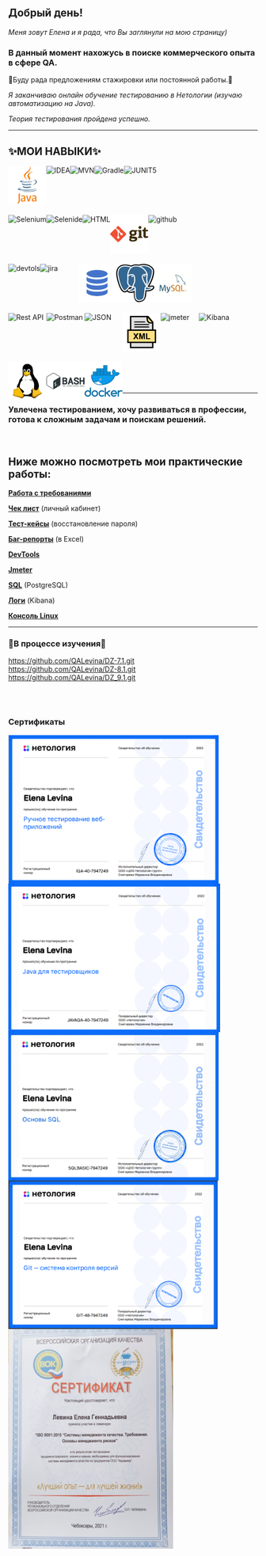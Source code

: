 Добрый день! 
--------
_Меня зовут Елена и я рада, что Вы заглянули на мою страницу)_
<br />

### В данный момент  **нахожусь в поиске коммерческого опыта в сфере QA.**

👯Буду рада предложениям стажировки или постоянной работы.👯

_Я заканчиваю онлайн обучение тестированию в Нетологии (изучаю автоматизацию на Java)._ 


_Теория тестирования пройдена успешно._

***

✨МОИ НАВЫКИ✨<br />
----------


<img align="left" alt="JAVA" width="77px" src="https://raw.githubusercontent.com/github/explore/5b3600551e122a3277c2c5368af2ad5725ffa9a1/topics/java/java.png" />
<img align="left" alt="IDEA" height="77px" src="https://u.netology.ngcdn.ru/backend/uploads/page_assets/images/file/1741/IDEA.png" />
<img align="left" alt="MVN" height="77px" src="https://avatars.mds.yandex.net/i?id=80b63883cea03788b521e34407999e98_sr-4321889-images-thumbs&n=13" />
<img align="left" alt="Gradle" height="77px" src="https://u.netology.ngcdn.ru/backend/uploads/page_assets/images/file/1738/Gradle.jpg" />
<img align="left" alt="JUNIT5" height="77px" src="https://u.netology.ngcdn.ru/backend/uploads/page_assets/images/file/1739/junit5-logo.png" />
<br />
<br />
<br />
<p><br /><br />
<img align="left" alt="Selenium" height="77px" src="https://u.netology.ngcdn.ru/backend/uploads/page_assets/images/file/1202/big-logo.png" />
<img align="left" alt="Selenide" height="77px" src="https://miro.medium.com/max/846/1*_HsEkNr93MvVVzkrzKppGA.png" />
<img align="left" alt="HTML" height="77px" src="https://avatars.mds.yandex.net/i?id=a334dba42d1e607f8e8bae219528438c-5501353-images-thumbs&n=13" />
<img align="left" alt="git" height="77px" src="https://raw.githubusercontent.com/github/explore/80688e429a7d4ef2fca1e82350fe8e3517d3494d/topics/git/git.png" />
<img align="left" alt="github" height="77px" src="https://avatars.mds.yandex.net/i?id=a92cb9edcadde647f37c05c658d613e4-5252146-images-thumbs&n=13" />
<br />
<br />
<br />
<p><br /><br />
<img align="left" alt="devtols" height="77px" src="https://blog-cdn.domaincer.com/blog/wp-content/uploads/2021/07/24091619/images-3.png" />
<img align="left" alt="jira" width="77px" src="https://cdn.icon-icons.com/icons2/2699/PNG/512/atlassian_jira_logo_icon_170511.png" />
<img align="left" alt="sql" width="77px" src="https://raw.githubusercontent.com/github/explore/80688e429a7d4ef2fca1e82350fe8e3517d3494d/topics/sql/sql.png" />
<img align="left" alt="postgresql" width="77px" src="https://raw.githubusercontent.com/github/explore/80688e429a7d4ef2fca1e82350fe8e3517d3494d/topics/postgresql/postgresql.png" />
<img align="left" alt="MySQL" width="77px" src="https://raw.githubusercontent.com/github/explore/80688e429a7d4ef2fca1e82350fe8e3517d3494d/topics/mysql/mysql.png" />
<br />
<br />
<br />
<p><br /><br />
<img align="left" alt="Rest API" width="77px" src="https://lh3.googleusercontent.com/-XvJzhz3pfH0/XjYG_xWkESI/AAAAAAAAJ9c/AYlgAtRknEU2W5fMcFhQoL6rmO8EBtIDQCK8BGAsYHg/s0/2020-02-01.png" />
<img align="left" alt="Postman" width="77px" src="https://voyager.postman.com/logo/postman-logo-icon-orange.svg" />
<img align="left" alt="JSON" width="77px" src="https://avatars.mds.yandex.net/i?id=cbf6ee16117fcbeffb110b3f9217e96f-6208942-images-thumbs&n=13" />
<img align="left" alt="HML" width="77px" src="https://raw.githubusercontent.com/github/explore/05a6f4c574a32b6b2f04c2e589f6c82d9df46a5d/topics/xml/xml.png" />
<img align="left" alt="jmeter" width="77px" src="https://jmeter.apache.org/images/jmeter_square.png" />
<img align="left" alt="Kibana" width="77px" src="https://netbears.com/assets/img/articles/kibana-cluster-ubuntu/kibana700.png" /> 
<br />
<br />
<br />
<p><br /><br /> 
<img align="left" alt="linux" width="77px" src="https://raw.githubusercontent.com/github/explore/80688e429a7d4ef2fca1e82350fe8e3517d3494d/topics/linux/linux.png" />
<img align="left" alt="bash" width="77px" src="https://raw.githubusercontent.com/github/explore/80688e429a7d4ef2fca1e82350fe8e3517d3494d/topics/bash/bash.png" />
<img align="left" alt="DOCKER" width="77px" src="https://raw.githubusercontent.com/github/explore/80688e429a7d4ef2fca1e82350fe8e3517d3494d/topics/docker/docker.png" />
<br />

<p><br />

***

### Увлечена тестированием, хочу развиваться в профессии, готова к сложным задачам и поискам решений.

<br />


## Ниже можно посмотреть мои практические работы:


**[Работа с требованиями](https://docs.google.com/document/d/15pSlXUOqqNi0psEkm05gWZyWbcrrFjsX/edit?usp=sharing&ouid=109648988346956211033&rtpof=true&sd=true)**
 
**[Чек лист](https://docs.google.com/spreadsheets/d/1n5rcNaPFr6Ps6QJ7EC3KZb5ocDxBpMaW/edit?usp=sharing&ouid=109648988346956211033&rtpof=true&sd=true)** (личный кабинет)

**[Тест-кейсы](https://docs.google.com/spreadsheets/d/18tr13wTbGDcKcxoQ4I1JvzSpr1zjUiez/edit?usp=sharing&ouid=109648988346956211033&rtpof=true&sd=true)** (восстановление пароля)

**[Баг-репорты](https://drive.google.com/drive/folders/1bI9Raa8ad0Y6L5ixELaE-P9bkMv2vkmj?usp=sharing)** (в Excel)

**[DevTools](https://drive.google.com/drive/folders/1v0gIPCaY6Qp8p5rtas8ZDgsWs26HWYv8?usp=sharing)**

**[Jmeter](https://drive.google.com/drive/folders/1xYTAAZVNzvnLAbqxxMbqB6RALpleNIia?usp=sharing)** 

**[SQL](https://drive.google.com/drive/folders/17G88Ka7Dk5BwR5Wagno3tJ7qEfvGthrs?usp=sharing)** (PostgreSQL)

**[Логи](https://drive.google.com/drive/folders/1H-iscqFSlq16c6Pnp5E1xhhBfhJcfv2C?usp=sharing)** (Kibana)

**[Консоль Linux](https://drive.google.com/drive/folders/1yJ_gYGupupyv6xczkkpO-qS9rVvVcWrZ?usp=sharing)** 
 


_____________


### 🌱В процессе изучения🌱



https://github.com/QALevina/DZ-7.1.git <br />
https://github.com/QALevina/DZ-8.1.git <br />
https://github.com/QALevina/DZ_9.1.git <br />


<br /><br />


### <b>Сертификаты</b>

  
<img align="left" alt="Ручное_тестирование_web" height="300px" src="https://github.com/QALevina/QALevina/blob/main/img/%D0%A0%D1%83%D1%87%D0%BD%D0%BE%D0%B5%20%D1%82%D0%B5%D1%81%D1%82%D0%B8%D1%80%D0%BE%D0%B2%D0%B0%D0%BD%D0%B8%D0%B5%20%D0%B2%D0%B5%D0%B1%20(%D1%81%D0%B2-%D0%B2%D0%BE).png" />
 
<img align="left" alt="JAVA" height="300px" src="https://github.com/QALevina/QALevina/blob/main/img/Java.png" />  
 
<img align="left" alt="Основы SQL" height="300px" src="https://github.com/QALevina/QALevina/blob/main/img/%D0%9E%D1%81%D0%BD%D0%BE%D0%B2%D1%8B%20SQL.jpg" />
 
<img align="left" alt="Основы GIT" height="300px" src="https://github.com/QALevina/QALevina/blob/main/img/Git.png" />
  
  <p><br/>
 
<img align="left" alt="Системы менеджмента качества" width="333px" src="https://github.com/QALevina/QALevina/blob/main/img/%D0%A1%D0%B8%D1%81%D1%82%D0%B5%D0%BC%D1%8B%20%D0%BC%D0%B5%D0%BD%D0%B5%D0%B4%D0%B6%D0%BC%D0%B5%D0%BD%D1%82%D0%B0%20%D0%BA%D0%B0%D1%87%D0%B5%D1%81%D1%82%D0%B2%D0%B0.jpg" />


<!--
**QALevina/QALevina** is a ✨ _special_ ✨ repository because its `README.md` (this file) appears on your GitHub profile.

Here are some ideas to get you started:

- 🔭 I’m currently working on ...
- 🌱 I’m currently learning ...
- 👯 I’m looking to collaborate on ...
- 🤔 I’m looking for help with ...
- 💬 Ask me about ...
- 📫 How to reach me: ...
- 😄 Pronouns: ...
- ⚡ Fun fact: ...
-->

